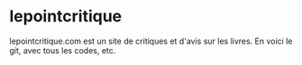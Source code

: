 # lepointcritique
lepointcritique.com est un site de critiques et d'avis sur les livres. En voici le git, avec tous les codes, etc. 
